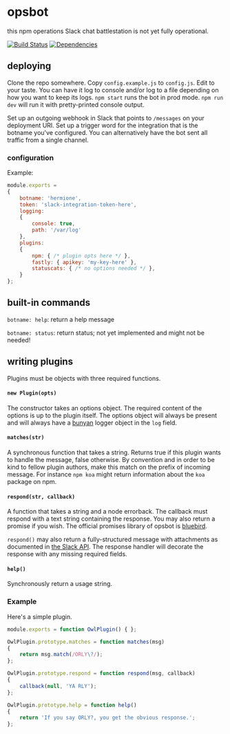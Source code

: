 # opsbot

this npm operations Slack chat battlestation is not yet fully operational. 

[![Build Status](https://secure.travis-ci.org/ceejbot/opsbot.png)](http://travis-ci.org/ceejbot/opsbot) [![Dependencies](https://david-dm.org/ceejbot/opsbot.png)](https://david-dm.org/ceejbot/opsbot)

## deploying

Clone the repo somewhere. Copy `config.example.js` to `config.js`. Edit to your taste. You can have it log to console and/or log to a file depending on how you want to keep its logs. `npm start` runs the bot in prod mode. `npm run dev` will run it with pretty-printed console output.

Set up an outgoing webhook in Slack that points to `/messages` on your deployment URI. Set up a trigger word for the integration that is the botname you've configured. You can alternatively have the bot sent all traffic from a single channel.

### configuration

Example:

```javascript
module.exports = 
{
    botname: 'hermione',
    token: 'slack-integration-token-here',
    logging:
    {
        console: true,
        path: '/var/log'
    },
    plugins:
    {
        npm: { /* plugin opts here */ },
        fastly: { apikey: 'my-key-here' },
        statuscats: { /* no options needed */ },
    }
};
```

## built-in commands

`botname: help`: return a help message

`botname: status`: return status; not yet implemented and might not be needed!

## writing plugins

Plugins must be objects with three required functions. 

#### `new Plugin(opts)`

The constructor takes an options object. The required content of the options is up to the plugin itself. The options object will always be present and will always have a [bunyan](https://github.com/trentm/node-bunyan) logger object in the `log` field.

#### `matches(str)`

A synchronous function that takes a string. Returns true if this plugin wants to handle the message, false otherwise. By convention and in order to be kind to fellow plugin authors, make this match on the prefix of incoming message. For instance `npm koa` might return information about the `koa` package on npm.

#### `respond(str, callback)`

A function that takes a string and a node errorback. The callback must respond with a text string containing the response. You may also return a promise if you wish. The official promises library of opsbot is [bluebird](https://github.com/petkaantonov/bluebird).

`respond()` may also return a fully-structured message with attachments as documented in [the Slack API](https://api.slack.com/docs/attachments). The response handler will decorate the response with any missing required fields.

#### `help()`

Synchronously return a usage string.

### Example 

Here's a simple plugin.

```javascript
module.exports = function OwlPlugin() { };

OwlPlugin.prototype.matches = function matches(msg)
{
    return msg.match(/ORLY\?/);
};

OwlPlugin.prototype.respond = function respond(msg, callback)
{
    callback(null, 'YA RLY');
};

OwlPlugin.prototype.help = function help()
{
    return 'If you say ORLY?, you get the obvious response.';
};
```
